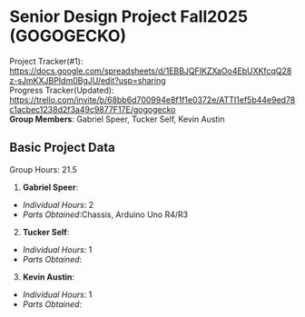 # Senior Design Project Fall2025 (GOGOGECKO)
Project Tracker(#1):
<br/>
https://docs.google.com/spreadsheets/d/1EBBJQFIKZXaOo4EbUXKfcqQ28z-sJmKXJBPIdm0BgJU/edit?usp=sharing
<br/>
Progress Tracker(Updated):
<br/>
https://trello.com/invite/b/68bb6d700994e8f1f1e0372e/ATTI1ef5b44e9ed78c1acbec1238d2f3a49c9877F17E/gogogecko
<br/>
**Group Members**: Gabriel Speer, Tucker Self, Kevin Austin
## Basic Project Data
Group Hours: 21.5
<br/>
1. **Gabriel Speer**: 
  - *Individual Hours*: 2
  - *Parts Obtained*:Chassis, Arduino Uno R4/R3
2. **Tucker Self**: 
  - *Individual Hours*: 1
  - *Parts Obtained*:
3. **Kevin Austin**: 
  - *Individual Hours*: 1
  - *Parts Obtained*:
